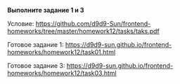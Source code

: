 **Выполните задание 1 и 3**

Условие: https://github.com/d9d9-Sun/frontend-homeworks/tree/master/homework12/tasks/taks.pdf

Готовое задание 1: https://d9d9-sun.github.io/frontend-homeworks/homework12/task01.html

Готовое задание 3: https://d9d9-sun.github.io/frontend-homeworks/homework12/task03.html